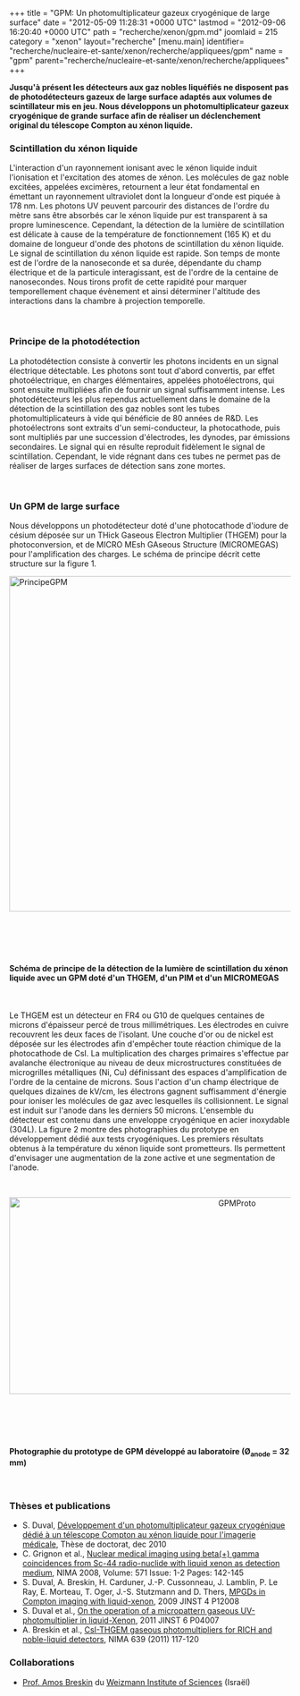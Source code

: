 +++
title = "GPM: Un photomultiplicateur gazeux cryogénique de large surface"
date = "2012-05-09 11:28:31 +0000 UTC"
lastmod = "2012-09-06 16:20:40 +0000 UTC"
path = "recherche/xenon/gpm.md"
joomlaid = 215
category = "xenon"
layout="recherche"
[menu.main]
  identifier= "recherche/nucleaire-et-sante/xenon/recherche/appliquees/gpm"
  name = "gpm"
  parent="recherche/nucleaire-et-sante/xenon/recherche/appliquees"
+++
<p><strong>Jusqu'à présent les détecteurs aux gaz nobles liquéfiés ne disposent pas de photodétecteurs gazeux de large surface adaptés aux volumes de scintillateur mis en jeu. Nous développons un photomultiplicateur gazeux cryogénique de grande surface afin de réaliser un déclenchement original du télescope Compton au xénon liquide.</strong></p>
<h3>Scintillation du xénon liquide</h3>
<p>L'interaction d'un rayonnement ionisant avec le xénon liquide induit l'ionisation et l'excitation des atomes de xénon. Les molécules de gaz noble excitées, appelées excimères, retournent a leur état fondamental en émettant un rayonnement ultraviolet dont la longueur d'onde est piquée à 178 nm. Les photons UV peuvent parcourir des distances de l'ordre du mètre sans être absorbés car le xénon liquide pur est transparent à sa propre luminescence. Cependant, la détection de la lumière de scintillation est délicate à cause de la température de fonctionnement (165 K) et du domaine de longueur d'onde des photons de scintillation du xénon liquide. Le signal de scintillation du xénon liquide est rapide. Son temps de monte est de l'ordre de la nanoseconde et sa durée, dépendante du champ électrique et de la particule interagissant, est de l'ordre de la centaine de nanosecondes. Nous tirons profit de cette rapidité pour marquer temporellement chaque évènement et ainsi déterminer l'altitude des interactions dans la chambre à projection temporelle.</p>
<p> </p>
<h3>Principe de la photodétection</h3>
<p>La photodétection consiste à convertir les photons incidents en un signal électrique détectable. Les photons sont tout d'abord convertis, par effet photoélectrique, en charges élémentaires, appelées photoélectrons, qui sont ensuite multipliées afin de fournir un signal suffisamment intense. Les photodétecteurs les plus rependus actuellement dans le domaine de la détection de la scintillation des gaz nobles sont les tubes photomultiplicateurs à vide qui bénéficie de 80 années de R&amp;D. Les photoélectrons sont extraits d'un semi-conducteur, la photocathode, puis sont multipliés par une succession d'électrodes, les dynodes, par émissions secondaires. Le signal qui en résulte reproduit fidèlement le signal de scintillation. Cependant, le vide régnant dans ces tubes ne permet pas de réaliser de larges surfaces de détection sans zone mortes.</p>
<p> </p>
<h3>Un GPM de large surface</h3>
<p>Nous développons un photodétecteur doté d'une photocathode d'iodure de césium déposée sur un THick Gaseous Electron Multiplier (THGEM) pour la photoconversion, et de MICRO MEsh GAseous Structure (MICROMEGAS) pour l'amplification des charges. Le schéma de principe décrit cette structure sur la figure 1.</p>
<p><img alt="PrincipeGPM" src="images/Recherche/Xenon/PrincipeGPM.gif" width="600"/></p>
<p> </p>
<h3> </h3>
<h4>Schéma de principe de la détection de la lumière de scintillation du xénon liquide avec un GPM doté d'un THGEM, d'un PIM et d'un MICROMEGAS</h4>
<p> </p>
<p>Le THGEM est un détecteur en FR4 ou G10 de quelques centaines de microns d'épaisseur percé de trous millimétriques. Les électrodes en cuivre recouvrent les deux faces de l'isolant. Une couche d'or ou de nickel est déposée sur les électrodes afin d'empêcher toute réaction chimique de la photocathode de CsI. La multiplication des charges primaires s'effectue par avalanche électronique au niveau de deux microstructures constituées de microgrilles métalliques (Ni, Cu) définissant des espaces d'amplification de l'ordre de la centaine de microns. Sous l'action d'un champ électrique de quelques dizaines de kV/cm, les électrons gagnent suffisamment d'énergie pour ioniser les molécules de gaz avec lesquelles ils collisionnent. Le signal est induit sur l'anode dans les derniers 50 microns. L'ensemble du détecteur est contenu dans une enveloppe cryogénique en acier inoxydable (304L). La figure 2 montre des photographies du prototype en développement dédié aux tests cryogéniques. Les premiers résultats obtenus à la température du xénon liquide sont prometteurs. Ils permettent d'envisager une augmentation de la zone active et une segmentation de l'anode.</p>
<p> </p>
<div align="center"><img alt="GPMProto" src="images/Recherche/Xenon/GPMProto.gif" height="352" width="800"/></div>
<p> </p>
<h3> </h3>
<h4>Photographie du prototype de GPM développé au laboratoire (Ø<sub>anode</sub> = 32 mm)</h4>
<p> </p>
<h3>Thèses et publications</h3>
<div id="navigation">
<ul>
<li>S. Duval, <a href="http://tel.archives-ouvertes.fr/tel-00594636_v1/">Développement d'un photomultiplicateur gazeux cryogénique dédié à un télescope Compton au xénon liquide pour l'imagerie médicale</a>, Thèse de doctorat, dec 2010</li>
<li>C. Grignon et al., <a href="http://www.sciencedirect.com/science/article/pii/S0168900206018456">Nuclear medical imaging using beta(+) gamma coincidences from Sc-44 radio-nuclide with liquid xenon as detection medium</a>, NIMA 2008, Volume: 571 Issue: 1-2 Pages: 142-145</li>
<li>S. Duval, A. Breskin, H. Carduner, J.-P. Cussonneau, J. Lamblin, P. Le Ray, E. Morteau, T. Oger, J.-S. Stutzmann and D. Thers, <a href="http://iopscience.iop.org/1748-0221/4/12/P12008">MPGDs in Compton imaging with liquid-xenon</a>, 2009 JINST 4 P12008</li>
<li>S. Duval et al., <a href="http://iopscience.iop.org/1748-0221/6/04/P04007">On the operation of a micropattern gaseous UV-photomultiplier in liquid-Xenon</a>, 2011 JINST 6 P04007</li>
<li>A. Breskin et al., <a href="http://dx.doi.org/10.1016/j.nima.2010.10.034">CsI-THGEM gaseous photomultipliers for RICH and noble-liquid detectors</a>, NIMA 639 (2011) 117-120</li>
</ul>
</div>
<h3>Collaborations</h3>
<div id="navigation">
<ul>
<li><a href="mailto:Amos.Breskin@weizmann.ac.il">Prof. Amos Breskin</a> du <a href="http://www.weizmann.ac.il/">Weizmann Institute of Sciences</a> (Israël)</li>
</ul>
</div>